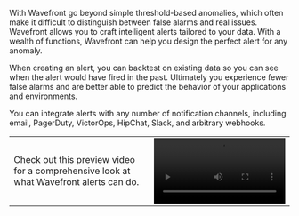 With Wavefront go beyond simple threshold-based anomalies, which often make it difficult to distinguish between false alarms and real issues. Wavefront allows you to craft intelligent alerts tailored to your data. With a wealth of functions, Wavefront can help you design the perfect alert for any anomaly. 

When creating an alert, you can backtest on existing data so you can see when the alert would have fired in the past. Ultimately you experience fewer false alarms and are better able to predict the behavior of your applications and environments.

You can integrate alerts with any number of notification channels, including email, PagerDuty, VictorOps, HipChat, Slack, and arbitrary webhooks.

<table class="layout">
<colgroup>
<col width="50%" />
<col width="50%" />
</colgroup>
<tr>
<td style="text-align: left;vertical-align: middle">Check out this preview video for a comprehensive look at what Wavefront alerts can do.</td>  
<td><video width="100%" controls autoplay><source src="images/onboarding-alerts.mp4" type="video/mp4">Your browser does not support HTML5 video.</video></td>
</tr>
</table>
